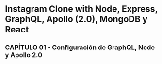 # Instagram Clone with Node, Express, GraphQL, Apollo (2.0), MongoDB y React

## CAPÍTULO 01 - Configuración de GraphQL, Node y Apollo 2.0